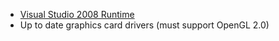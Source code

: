   * [Visual Studio 2008 Runtime](http://www.microsoft.com/downloads/details.aspx?familyid=A5C84275-3B97-4AB7-A40D-3802B2AF5FC2&displaylang=en)
  * Up to date graphics card drivers (must support OpenGL 2.0)